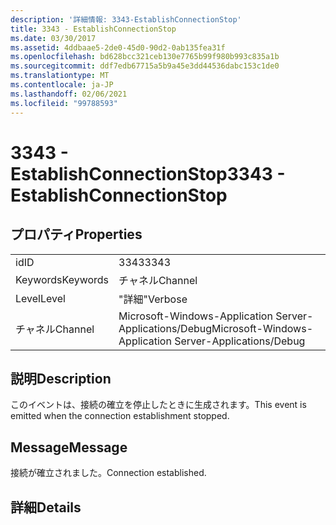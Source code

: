 ```yaml
---
description: '詳細情報: 3343-EstablishConnectionStop'
title: 3343 - EstablishConnectionStop
ms.date: 03/30/2017
ms.assetid: 4ddbaae5-2de0-45d0-90d2-0ab135fea31f
ms.openlocfilehash: bd628bcc321ceb130e7765b99f980b993c835a1b
ms.sourcegitcommit: ddf7edb67715a5b9a45e3dd44536dabc153c1de0
ms.translationtype: MT
ms.contentlocale: ja-JP
ms.lasthandoff: 02/06/2021
ms.locfileid: "99788593"
---
```

# <a name="3343---establishconnectionstop"></a><span data-ttu-id="55704-103">3343 - EstablishConnectionStop</span><span class="sxs-lookup"><span data-stu-id="55704-103">3343 - EstablishConnectionStop</span></span>

## <a name="properties"></a><span data-ttu-id="55704-104">プロパティ</span><span class="sxs-lookup"><span data-stu-id="55704-104">Properties</span></span>  
  
|||  
|-|-|  
|<span data-ttu-id="55704-105">id</span><span class="sxs-lookup"><span data-stu-id="55704-105">ID</span></span>|<span data-ttu-id="55704-106">3343</span><span class="sxs-lookup"><span data-stu-id="55704-106">3343</span></span>|  
|<span data-ttu-id="55704-107">Keywords</span><span class="sxs-lookup"><span data-stu-id="55704-107">Keywords</span></span>|<span data-ttu-id="55704-108">チャネル</span><span class="sxs-lookup"><span data-stu-id="55704-108">Channel</span></span>|  
|<span data-ttu-id="55704-109">Level</span><span class="sxs-lookup"><span data-stu-id="55704-109">Level</span></span>|<span data-ttu-id="55704-110">"詳細"</span><span class="sxs-lookup"><span data-stu-id="55704-110">Verbose</span></span>|  
|<span data-ttu-id="55704-111">チャネル</span><span class="sxs-lookup"><span data-stu-id="55704-111">Channel</span></span>|<span data-ttu-id="55704-112">Microsoft-Windows-Application Server-Applications/Debug</span><span class="sxs-lookup"><span data-stu-id="55704-112">Microsoft-Windows-Application Server-Applications/Debug</span></span>|  
  
## <a name="description"></a><span data-ttu-id="55704-113">説明</span><span class="sxs-lookup"><span data-stu-id="55704-113">Description</span></span>  

 <span data-ttu-id="55704-114">このイベントは、接続の確立を停止したときに生成されます。</span><span class="sxs-lookup"><span data-stu-id="55704-114">This event is emitted when the connection establishment stopped.</span></span>  
  
## <a name="message"></a><span data-ttu-id="55704-115">Message</span><span class="sxs-lookup"><span data-stu-id="55704-115">Message</span></span>  

 <span data-ttu-id="55704-116">接続が確立されました。</span><span class="sxs-lookup"><span data-stu-id="55704-116">Connection established.</span></span>  
  
## <a name="details"></a><span data-ttu-id="55704-117">詳細</span><span class="sxs-lookup"><span data-stu-id="55704-117">Details</span></span>
